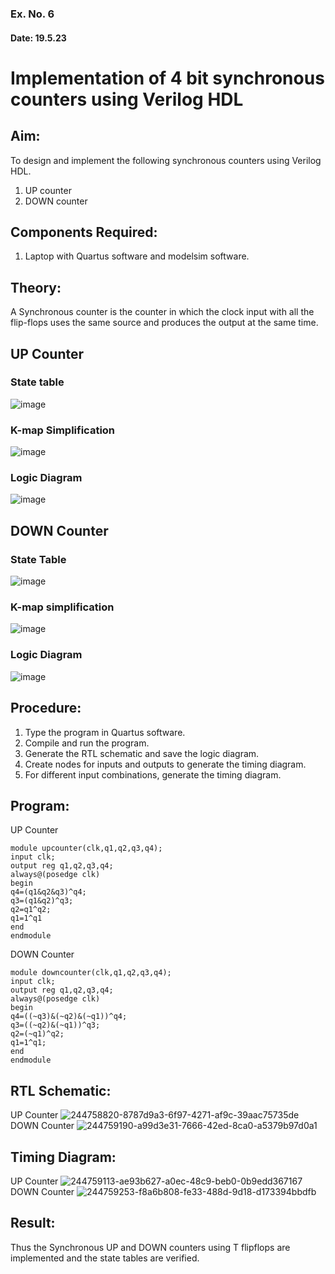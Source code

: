 ### Ex. No. 6
#### Date: 19.5.23
# Implementation of 4 bit synchronous counters using Verilog HDL
## Aim:
To design and implement the following synchronous counters using Verilog HDL.
1.	UP counter
2.	DOWN counter
## Components Required:
1.	Laptop with Quartus software and modelsim software.
## Theory:
A Synchronous counter is the counter in which the clock input with all the flip-flops uses the same source and produces the output at the same time.
## UP Counter
### State table
![image](https://github.com/rvinifa/Counter/assets/133735746/ede78598-89fd-4aeb-9d82-329e45d05f2a)

### K-map Simplification

   ![image](https://github.com/rvinifa/Counter/assets/133735746/21554263-611b-44a2-8f78-7b2220ef5a05)
   
### Logic Diagram
![image](https://github.com/rvinifa/Counter/assets/133735746/2ab715d3-f6d5-4cf6-8fda-8fa666518c0b)



## DOWN Counter
### State Table
 ![image](https://github.com/rvinifa/Counter/assets/133735746/5be9585c-11aa-47c3-beaf-0dca916750f2)

### K-map simplification
 ![image](https://github.com/rvinifa/Counter/assets/133735746/dde7bc60-3a4f-4fb7-811d-f420cb74bdef)

### Logic Diagram
 ![image](https://github.com/rvinifa/Counter/assets/133735746/64e2d7b7-1646-4ca7-bc6c-c7c10881223c)

## Procedure:
1.	Type the program in Quartus software.
2.	Compile and run the program.
3.	Generate the RTL schematic and save the logic diagram.
4.	Create nodes for inputs and outputs to generate the timing diagram.
5.	For different input combinations, generate the timing diagram.


## Program:
UP Counter
~~~
module upcounter(clk,q1,q2,q3,q4);
input clk;
output reg q1,q2,q3,q4;
always@(posedge clk)
begin
q4=(q1&q2&q3)^q4;
q3=(q1&q2)^q3;
q2=q1^q2;
q1=1^q1
end
endmodule 
~~~

DOWN Counter
~~~
module downcounter(clk,q1,q2,q3,q4);
input clk;
output reg q1,q2,q3,q4;
always@(posedge clk)
begin
q4=((~q3)&(~q2)&(~q1))^q4;
q3=((~q2)&(~q1))^q3;
q2=(~q1)^q2;
q1=1^q1;
end
endmodule
~~~


## RTL Schematic:
UP Counter
![244758820-8787d9a3-6f97-4271-af9c-39aac75735de](https://github.com/maaplasai7/Counter/assets/134155273/6f3aebad-dfbc-417f-b0b0-b4c8fa6702f0)
DOWN Counter
![244759190-a99d3e31-7666-42ed-8ca0-a5379b97d0a1](https://github.com/maaplasai7/Counter/assets/134155273/b9ce7063-3866-42af-bf7c-5556e20562fc)




## Timing Diagram:
UP Counter
![244759113-ae93b627-a0ec-48c9-beb0-0b9edd367167](https://github.com/maaplasai7/Counter/assets/134155273/fb22d2fc-d0e5-488e-806f-13bbfed05b39)
DOWN Counter
![244759253-f8a6b808-fe33-488d-9d18-d173394bbdfb](https://github.com/maaplasai7/Counter/assets/134155273/f4ac6714-ca12-4ed8-a42c-085490422c0c)



## Result:
Thus the Synchronous UP and DOWN counters using T flipflops are implemented and the state tables are verified.

